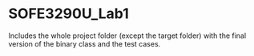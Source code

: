 # SOFE3290U_Lab1

Includes the whole project folder (except the target folder) with the final version of the binary class and the test cases.
